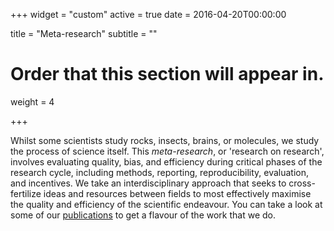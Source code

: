 +++
widget = "custom"
active = true
date = 2016-04-20T00:00:00

title = "Meta-research"
subtitle = ""

# Order that this section will appear in.
weight = 4

+++

Whilst some scientists study rocks, insects, brains, or molecules, we study the process of science itself. This *meta-research*, or 'research on research', involves evaluating quality, bias, and efficiency during critical phases of the research cycle, including methods, reporting, reproducibility, evaluation, and incentives. We take an interdisciplinary approach that seeks to cross-fertilize ideas and resources between fields to most effectively maximise the quality and efficiency of the scientific endeavour. You can take a look at some of our <a href="/publication/">publications</a> to get a flavour of the work that we do.
